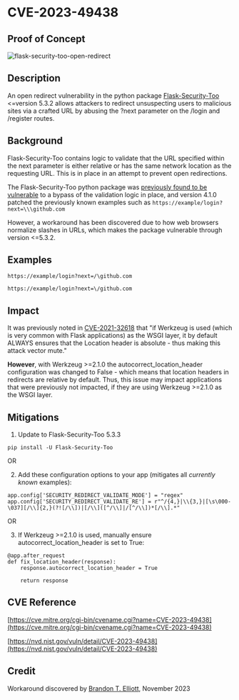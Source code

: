 # CVE-2023-49438

## Proof of Concept

![flask-security-too-open-redirect](https://github.com/brandon-t-elliott/CVE-2023-49438/assets/126433368/e0f0383b-bc74-43fb-a5e0-de5901a447fd)

## Description

An open redirect vulnerability in the python package [Flask-Security-Too](https://github.com/Flask-Middleware/flask-security/) <=version 5.3.2 allows attackers to redirect unsuspecting users to malicious sites via a crafted URL by abusing the ?next parameter on the /login and /register routes.

## Background

Flask-Security-Too contains logic to validate that the URL specified within the next parameter is either relative or has the same network location as the requesting URL. This is in place in an attempt to prevent open redirections.

The Flask-Security-Too python package was [previously found to be vulnerable](https://www.cve.org/CVERecord?id=CVE-2021-32618) to a bypass of the validation logic in place, and version 4.1.0 patched the previously known examples such as `https://example/login?next=\\\github.com`

However, a workaround has been discovered due to how web browsers normalize slashes in URLs, which makes the package vulnerable through version <=5.3.2.

## Examples

`https://example/login?next=/\github.com`

`https://example/login?next=\/github.com`

## Impact

It was previously noted in [CVE-2021-32618](https://www.cve.org/CVERecord?id=CVE-2021-32618) that "if Werkzeug is used (which is very common with Flask applications) as the WSGI layer, it by default ALWAYS ensures that the Location header is absolute - thus making this attack vector mute."

**However**, with Werkzeug >=2.1.0 the autocorrect_location_header configuration was changed to False - which means that location headers in redirects are relative by default. Thus, this issue may impact applications that were previously not impacted, if they are using Werkzeug >=2.1.0 as the WSGI layer.

## Mitigations

1. Update to Flask-Security-Too 5.3.3

```
pip install -U Flask-Security-Too
```

OR

2. Add these configuration options to your app (mitigates all *currently known* examples):
```
app.config['SECURITY_REDIRECT_VALIDATE_MODE'] = "regex"
app.config['SECURITY_REDIRECT_VALIDATE_RE'] = r"^/{4,}|\\{3,}|[\s\000-\037][/\\]{2,}(?![/\\])|[/\\]([^/\\]|/[^/\\])*[/\\].*"
```

OR

3. If Werkzeug >=2.1.0 is used, manually ensure autocorrect_location_header is set to True:
```
@app.after_request
def fix_location_header(response):
    response.autocorrect_location_header = True

    return response
```

## CVE Reference

[https://cve.mitre.org/cgi-bin/cvename.cgi?name=CVE-2023-49438](https://cve.mitre.org/cgi-bin/cvename.cgi?name=CVE-2023-49438)

[https://nvd.nist.gov/vuln/detail/CVE-2023-49438](https://nvd.nist.gov/vuln/detail/CVE-2023-49438)

## Credit

Workaround discovered by [Brandon T. Elliott](https://www.linkedin.com/in/brandon-t-elliott/), November 2023
